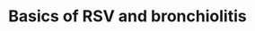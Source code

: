 ---
title: Basics of RSV and bronchiolitis
published: true
createdAt: 2022-11-29T21:27:08.860Z
updatedAt: 2024-05-13T21:27:08.870Z
profile: |-
  I am a **Healthcare professional**

  I want to learn the basics of RSV and bronchiolitis
primaryResources:
  - 1258
  - 1083
  - 1107
  - 1318
  - 1255
additionalResources:
  - title: Extension learning
    resources:
      - 1235
      - 1259
      - 1236
      - 1338
    description: ""
---